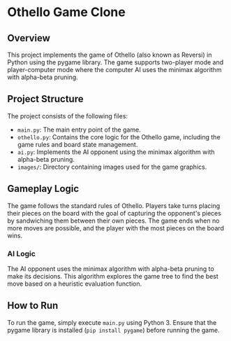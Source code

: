 # Othello Game Clone

## Overview
This project implements the game of Othello (also known as Reversi) in Python using the pygame library. The game supports two-player mode and player-computer mode where the computer AI uses the minimax algorithm with alpha-beta pruning.

## Project Structure
The project consists of the following files:
- `main.py`: The main entry point of the game.
- `othello.py`: Contains the core logic for the Othello game, including the game rules and board state management.
- `ai.py`: Implements the AI opponent using the minimax algorithm with alpha-beta pruning.
- `images/`: Directory containing images used for the game graphics.

## Gameplay Logic
The game follows the standard rules of Othello. Players take turns placing their pieces on the board with the goal of capturing the opponent's pieces by sandwiching them between their own pieces. The game ends when no more moves are possible, and the player with the most pieces on the board wins.

### AI Logic
The AI opponent uses the minimax algorithm with alpha-beta pruning to make its decisions. This algorithm explores the game tree to find the best move based on a heuristic evaluation function.

## How to Run
To run the game, simply execute `main.py` using Python 3. Ensure that the pygame library is installed (`pip install pygame`) before running the game.
